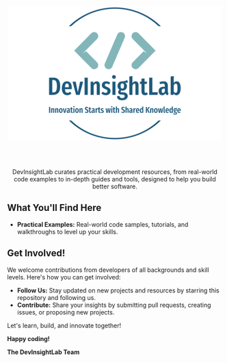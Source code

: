 <div align="center">
  <img src="./logo.png" alt="DevInsightLab Logo" width="500">

  <br/><br/>
  
  <p>
    DevInsightLab curates practical development resources, from real-world code examples to in-depth guides and tools, designed to help you build better software. 
  </p>
</div>


## What You'll Find Here

- **Practical Examples:** Real-world code samples, tutorials, and walkthroughs to level up your skills.

## Get Involved!

We welcome contributions from developers of all backgrounds and skill levels. Here's how you can get involved:

- **Follow Us:**  Stay updated on new projects and resources by starring this repository and following us.
- **Contribute:**  Share your insights by submitting pull requests, creating issues, or proposing new projects.

Let's learn, build, and innovate together! 

**Happy coding!**

**The DevInsightLab Team**
